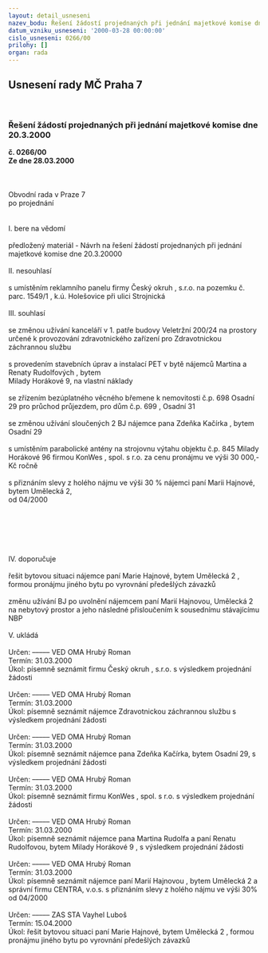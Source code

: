 ```yaml
---
layout: detail_usneseni
nazev_bodu: Řešení žádostí projednaných při jednání majetkové komise dne 20.3.2000
datum_vzniku_usneseni: '2000-03-28 00:00:00'
cislo_usneseni: 0266/00
prilohy: []
organ: rada
---
```

<div id="ucUsn_pList" class="usn">
	<span><h2>Usnesení rady MČ Praha 7 </h2>
<br></span><div class="standBody">
<span><h3>Řešení žádostí projednaných při jednání majetkové komise dne 20.3.2000</h3></span><div class="center">
		<strong>č. 0266/00</strong><br>
	</div>
<div class="center">
		<strong>Ze dne 28.03.2000</strong><br><br>
	</div>
<br><br>Obvodní rada v Praze 7<br>po projednání<br><br><br>I.	bere na vědomí<br><br> předložený materiál - Návrh na řešení žádostí projednaných při jednání majetkové komise dne 20.3.20000<br><br>II.	nesouhlasí<br><br>s umístěním reklamního panelu firmy Český okruh , s.r.o. na pozemku č. parc. 1549/1 , k.ú. Holešovice při ulici Strojnická<br><br>III.	souhlasí <br><br>se změnou užívání kanceláří v 1. patře budovy Veletržní 200/24 na prostory určené k provozování zdravotnického zařízení pro Zdravotnickou záchrannou službu<br><br>s provedením stavebních úprav a instalací PET  v bytě nájemců Martina a Renaty Rudolfových , bytem<br>Milady Horákové 9, na vlastní náklady<br><br>se zřízením bezúplatného věcného břemene k nemovitosti č.p. 698 Osadní 29 pro průchod průjezdem, pro dům č.p. 699 , Osadní 31<br><br>se změnou užívání  sloučených 2 BJ nájemce pana Zdeňka Kačírka , bytem  Osadní 29<br><br>s umístěním parabolické antény na  strojovnu výtahu objektu č.p. 845 Milady Horákové 96  firmou KonWes , spol. s r.o. za cenu pronájmu  ve výši 30 000,- Kč ročně<br><br>s přiznáním slevy z holého nájmu ve výši 30 % nájemci paní Marii Hajnové, bytem Umělecká 2, <br>od 04/2000<br><br><br><br><br><br><br>IV.	doporučuje<br><br>řešit bytovou situaci nájemce paní Marie Hajnové, bytem Umělecká  2 , formou pronájmu jiného     bytu po vyrovnání předešlých závazků<br><br>změnu užívání BJ po uvolnění nájemcem paní Marií Hajnovou, Umělecká 2 na nebytový prostor a  jeho následné přisloučením k sousednímu stávajícímu NBP<br><br>V.	ukládá <br><br> Určen:	–––––	VED OMA Hrubý Roman<br>Termín: 31.03.2000<br>Úkol:	písemně seznámit firmu Český okruh , s.r.o. s výsledkem projednání žádosti<br> <br> Určen:	–––––	VED OMA Hrubý Roman<br>Termín: 31.03.2000<br>Úkol:	písemně seznámit nájemce Zdravotnickou záchrannou službu s výsledkem projednání žádosti<br> <br> Určen:	–––––	VED OMA Hrubý Roman<br>Termín: 31.03.2000<br>Úkol:	písemně seznámit nájemce pana Zdeňka Kačírka, bytem Osadní 29, s výsledkem projednání žádosti<br> <br> Určen:	–––––	VED OMA Hrubý Roman<br>Termín: 31.03.2000<br>Úkol:	písemně seznámit firmu KonWes , spol. s r.o. s výsledkem projednání žádosti<br> <br> Určen:	–––––	VED OMA Hrubý Roman<br>Termín: 31.03.2000<br>Úkol:	písemně seznámit nájemce pana Martina Rudolfa a paní Renatu Rudolfovou, bytem Milady Horákové 9 , s výsledkem projednání žádosti<br> <br> Určen:	–––––	VED OMA Hrubý Roman<br>Termín: 31.03.2000<br>Úkol:	písemně seznámit nájemce paní Marií Hajnovou , bytem Umělecká 2  a správní firmu CENTRA, v.o.s. s  přiznáním  slevy z holého nájmu ve  výši 30% od 04/2000<br> <br> Určen:	–––––	ZAS STA Vayhel Luboš<br>Termín: 15.04.2000<br>Úkol:	řešit bytovou situaci paní Marie Hajnové, bytem Umělecká 2 , formou pronájmu jiného     bytu po vyrovnání předešlých závazků<br> <br><br><br> </div>
</div>